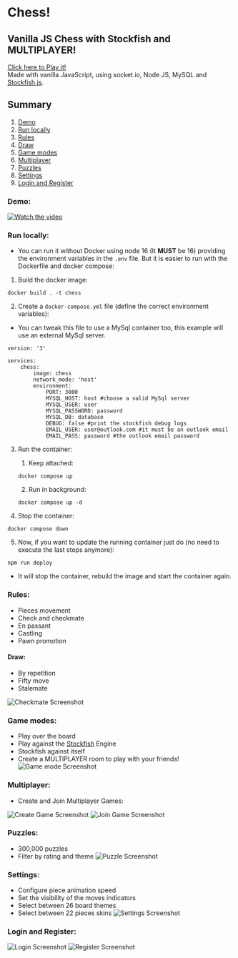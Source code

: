 # Chess!

## Vanilla JS Chess with Stockfish and MULTIPLAYER!

[Click here to Play it!](https://chess.rodolfoi.tech/)
<br>
Made with vanilla JavaScript, using socket.io, Node JS, MySQL and [Stockfish.js](https://github.com/nmrugg/stockfish.js/).
<br>

## Summary
1. [Demo](#demo)
2. [Run locally](#run-locally)
3. [Rules](#rules)
4. [Draw](#draw)
5. [Game modes](#game-modes)
6. [Multiplayer](#multiplayer)
7. [Puzzles](#puzzles)
8. [Settings](#settings)
9. [Login and Register](#login-and-register)

### Demo:

[![Watch the video](screenshots/video.png)](https://youtu.be/3foDjZ4LCQM)

### Run locally:

- You can run it without Docker using node 16 (It **MUST** be 16) providing the environment variables in the `.env` file. But it is easier to run with the Dockerfile and docker compose:

1. Build the docker image:

```
docker build . -t chess
```

2. Create a `docker-compose.yml` file (define the correct environment variables):
* You can tweak this file to use a MySql container too, this example will use an external MySql server.

```
version: '3'

services:
    chess:
        image: chess
        network_mode: 'host'
        environment:
            PORT: 3000
            MYSQL_HOST: host #choose a valid MySql server
            MYSQL_USER: user
            MYSQL_PASSWORD: password
            MYSQL_DB: database
            DEBUG: false #print the stockfish debug logs
            EMAIL_USER: user@outlook.com #it must be an outlook email
            EMAIL_PASS: password #the outlook email password
```

3. Run the container:
    1. Keep attached:
    ```
    docker compose up
    ```

    2. Run in background:
    ```
    docker compose up -d
    ```

4. Stop the container:

```
docker compose down
```

5. Now, if you want to update the running container just do (no need to execute the last steps anymore):

```
npm run deploy
```

* It will stop the container, rebuild the image and start the container again.

### Rules:

-   Pieces movement
-   Check and checkmate
-   En passant
-   Castling
-   Pawn promotion

#### Draw:

-   By repetition
-   Fifty move
-   Stalemate

![Checkmate Screenshot](/screenshots/checkmate.png)

### Game modes:

-   Play over the board
-   Play against the [Stockfish](https://github.com/nmrugg/stockfish.js/) Engine
-   Stockfish against itself
-   Create a MULTIPLAYER room to play with your friends!
    ![Game mode Screenshot](/screenshots/gamemode.png)

### Multiplayer:

- Create and Join Multiplayer Games:

![Create Game Screenshot](/screenshots/creategame.png)
![Join Game Screenshot](/screenshots/joingame.png)

### Puzzles:

-   300,000 puzzles
-   Filter by rating and theme
    ![Puzzle Screenshot](/screenshots/puzzle.png)

### Settings:

-   Configure piece animation speed
-   Set the visibility of the moves indicators
-   Select between 26 board themes
-   Select between 22 pieces skins
    ![Settings Screenshot](/screenshots/preferences.png)

### Login and Register:

![Login Screenshot](/screenshots/signin.png)
![Register Screenshot](/screenshots/register.png)

